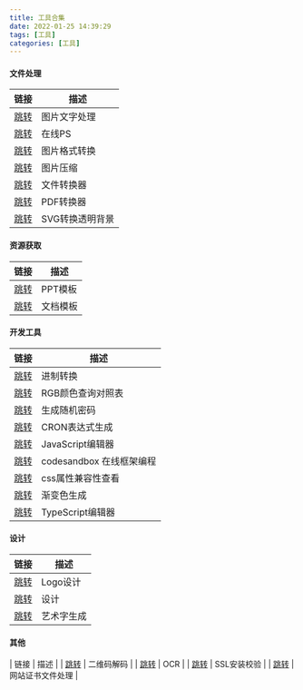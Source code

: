 ```yaml
---
title: 工具合集
date: 2022-01-25 14:39:29
tags: [工具]
categories: [工具]
---
```

#### 文件处理
| 链接 | 描述 |
| --- | --- |
| [跳转](https://www.meishuzi.cn/size) | 图片文字处理 |
| [跳转](http://www.uupoop.com/ps/) | 在线PS |
| [跳转](https://www.gaitubao.com/jpg-gif-png/) | 图片格式转换 |
| [跳转](https://www.yasuotu.com/gif) | 图片压缩 |
| [跳转](https://convertio.co/zh/) | 文件转换器 |
| [跳转](https://app.xunjiepdf.com/pdf2jpg) | PDF转换器 |
| [跳转](https://www.sslshopper.com/ssl-checker.html) | SVG转换透明背景 |

#### 资源获取
| 链接 | 描述 |
| --- | --- |
| [跳转](http://www.1ppt.com/xiazai/zongjie/) | PPT模板 |
| [跳转](https://www.chuangkit.com/sj-pi3-si23-or0-pt0-pn1.html) | 文档模板 |

#### 开发工具
| 链接 | 描述 |
| --- | --- |
| [跳转](http://tool.oschina.net/hexconvert/) | 进制转换 |
| [跳转](http://www.ku51.net/color/rgb.html) | RGB颜色查询对照表 |
| [跳转](https://suijimimashengcheng.51240.com/) | 生成随机密码 |
| [跳转](http://cron.qqe2.com/) | CRON表达式生成 |
| [跳转](http://jsrun.net/6NXKp/edit) | JavaScript编辑器 |
| [跳转](https://codesandbox.io/s/) | codesandbox 在线框架编程 |
| [跳转](https://www.caniuse.com/#search=sticky) | css属性兼容性查看 |
| [跳转](https://uigradients.com/#Behongo) | 渐变色生成 |
| [跳转](https://www.typescriptlang.org/play?#code/Aco) | TypeScript编辑器 |

#### 设计
| 链接 | 描述 |
| --- | --- |
| [跳转](http://www.uugai.com/) | Logo设计 |
| [跳转](https://www.fotor.com.cn/app.html) | 设计 |
| [跳转](http://shufa.388g.com/?page=4) | 艺术字生成 |

#### 其他
| 链接 | 描述 |
| [跳转](https://jiema.wwei.cn/) | 二维码解码 |
| [跳转](https://zhcn.109876543210.com/) | OCR |
| [跳转](https://www.sslshopper.com/ssl-checker.html) | SSL安装校验 |
| [跳转](https://www.myssl.cn/tools/merge-pem-cert.html) | 网站证书文件处理 |

